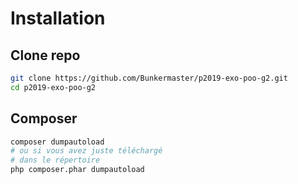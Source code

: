 # Installation

## Clone repo

```bash
git clone https://github.com/Bunkermaster/p2019-exo-poo-g2.git
cd p2019-exo-poo-g2
```

## Composer

```bash
composer dumpautoload
# ou si vous avez juste téléchargé 
# dans le répertoire
php composer.phar dumpautoload
```
